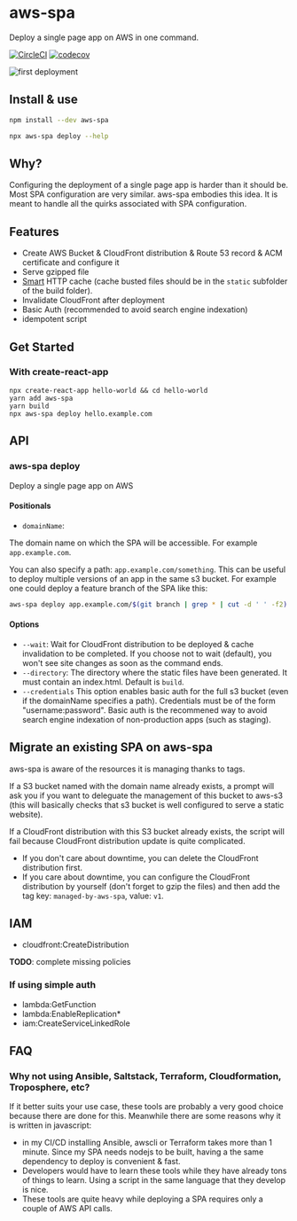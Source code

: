 # aws-spa

Deploy a single page app on AWS in one command.

[![CircleCI](https://circleci.com/gh/nicgirault/aws-spa.svg?style=svg)](https://circleci.com/gh/nicgirault/aws-spa) [![codecov](https://codecov.io/gh/nicgirault/aws-spa/branch/master/graph/badge.svg)](https://codecov.io/gh/nicgirault/aws-spa)

![first deployment](https://raw.githubusercontent.com/nicgirault/aws-spa/master/docs/first-deployment.png)

## Install & use

```bash
npm install --dev aws-spa

npx aws-spa deploy --help
```

## Why?

Configuring the deployment of a single page app is harder than it should be. Most SPA configuration are very similar. aws-spa embodies this idea. It is meant to handle all the quirks associated with SPA configuration.

## Features

- Create AWS Bucket & CloudFront distribution & Route 53 record & ACM certificate and configure it
- Serve gzipped file
- [Smart](https://facebook.github.io/create-react-app/docs/production-build#static-file-caching) HTTP cache (cache busted files should be in the `static` subfolder of the build folder).
- Invalidate CloudFront after deployment
- Basic Auth (recommended to avoid search engine indexation)
- idempotent script

## Get Started

### With create-react-app

```
npx create-react-app hello-world && cd hello-world
yarn add aws-spa
yarn build
npx aws-spa deploy hello.example.com
```

## API

### aws-spa deploy

Deploy a single page app on AWS

#### Positionals

- `domainName`:

The domain name on which the SPA will be accessible. For example `app.example.com`.

You can also specify a path: `app.example.com/something`. This can be useful to deploy multiple versions of an app in the same s3 bucket. For example one could deploy a feature branch of the SPA like this:

```bash
aws-spa deploy app.example.com/$(git branch | grep * | cut -d ' ' -f2)
```

#### Options

- `--wait`: Wait for CloudFront distribution to be deployed & cache invalidation to be completed. If you choose not to wait (default), you won't see site changes as soon as the command ends.
- `--directory`: The directory where the static files have been generated. It must contain an index.html. Default is `build`.
- `--credentials` This option enables basic auth for the full s3 bucket (even if the domainName specifies a path). Credentials must be of the form "username:password". Basic auth is the recommened way to avoid search engine indexation of non-production apps (such as staging).

## Migrate an existing SPA on aws-spa

aws-spa is aware of the resources it is managing thanks to tags.

If a S3 bucket named with the domain name already exists, a prompt will ask you if you want to deleguate the management of this bucket to aws-s3 (this will basically checks that s3 bucket is well configured to serve a static website).

If a CloudFront distribution with this S3 bucket already exists, the script will fail because CloudFront distribution update is quite complicated.

- If you don't care about downtime, you can delete the CloudFront distribution first.
- If you care about downtime, you can configure the CloudFront distribution by yourself (don't forget to gzip the files) and then add the tag key: `managed-by-aws-spa`, value: `v1`.

## IAM

- cloudfront:CreateDistribution

**TODO**: complete missing policies

### If using simple auth

- lambda:GetFunction
- lambda:EnableReplication\*
- iam:CreateServiceLinkedRole

## FAQ

### Why not using Ansible, Saltstack, Terraform, Cloudformation, Troposphere, etc?

If it better suits your use case, these tools are probably a very good choice because there are done for this. Meanwhile there are some reasons why it is written in javascript:

- in my CI/CD installing Ansible, awscli or Terraform takes more than 1 minute. Since my SPA needs nodejs to be built, having a the same dependency to deploy is convenient & fast.
- Developers would have to learn these tools while they have already tons of things to learn. Using a script in the same language that they develop is nice.
- These tools are quite heavy while deploying a SPA requires only a couple of AWS API calls.
